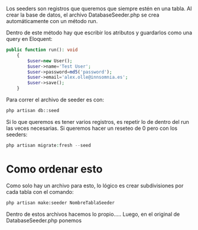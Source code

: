 Los seeders son registros que queremos que siempre estén en una tabla.
Al crear la base de datos, el archivo DatabaseSeeder.php se crea automáticamente con un método run.

Dentro de este método hay que escribir los atributos y guardarlos como una query en Eloquent:
```php
public function run(): void
    {
        $user=new User();
        $user->name='Test User';
        $user->password=md5('password');
        $user->email='alex.olle@innsomnia.es';
        $user->save();
    }
```
Para correr el archivo de seeder es con:
```cmd
php artisan db::seed
```
Si lo que queremos es tener varios registros, es repetir lo de dentro del run las veces necesarias.
Si queremos hacer un reseteo de 0 pero con los seeders:
```php
php artisan migrate:fresh --seed
```

# Como ordenar esto
Como solo hay un archivo para esto, lo lógico es crear subdivisiones por cada tabla con el comando:
```cmd
php artisan make:seeder NombreTablaSeeder
```
Dentro de estos archivos hacemos lo propio.....
Luego, en el original de DatabaseSeeder.php ponemos